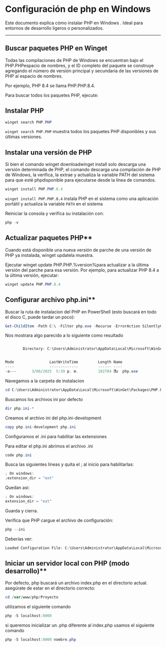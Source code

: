 # Configuración de php en Windows

Este documento explica cómo instalar PHP en Windows . Ideal para entornos de desarrollo ligeros o personalizados.

---

## **Buscar paquetes PHP en Winget**

Todas las compilaciones de PHP de Windows se encuentran bajo el PHP.PHPespacio de nombres, y el ID completo del paquete se construye agregando el número de versión principal y secundaria de las versiones de PHP al espacio de nombres.

Por ejemplo, PHP 8.4 se llama PHP.PHP.8.4.

Para buscar todos los paquetes PHP, ejecute:

## **Instalar PHP**
```powershell
winget search PHP.PHP

```

`winget search PHP.PHP` muestra todos los paquetes PHP disponibles y sus últimas versiones.


## **Instalar una versión de PHP**
Si bien el comando winget downloadwinget install solo descarga una versión determinada de PHP, el comando descarga una compilación de PHP de Windows, la verifica, la extrae y actualiza la variable PATH del sistema para que esté phpdisponible para ejecutarse desde la línea de comandos.

```powershell
winget install PHP.PHP.8.4

```

`winget install PHP.PHP.8.4` instala PHP en el sistema como una aplicación portátil y actualiza la variable `PATH` en el sistema

Reiniciar la consola y verifica su instalación con:

```powershell
php -v

```

## Actualizar paquetes PHP**
Cuando está disponible una nueva versión de parche de una versión de PHP ya instalada, winget updatela muestra.

Ejecutar winget update PHP.PHP.%version%para actualizar a la última versión del parche para esa versión. Por ejemplo, para actualizar PHP 8.4 a la última versión, ejecutar:

```powershell
winget update PHP.PHP.8.4

```

## Configurar archivo php.ini**

Buscar la ruta de instalacion del PHP en PowerShell (esto buscará en todo el disco C, puede tardar un poco):

```powershell
Get-ChildItem -Path C:\ -Filter php.exe -Recurse -ErrorAction SilentlyContinue -Force

```

Nos mostrara algo parecido a lo siguiente como resultado


```powershell

        Directory: C:\Users\Administrator\AppData\Local\Microsoft\WinGet\Packages\PHP.PHP.8.4_Microsoft.Winget.Source_8wekyb3d8bbwe


Mode                LastWriteTime         Length Name
----                -------------         ------ ----
-a---       3/06/2025  5:39 p. m.         182784 ﬓ  php.exe

```

Navegamos a la carpeta de instalacion

```powershell
cd C:\Users\Administrator\AppData\Local\Microsoft\WinGet\Packages\PHP.PHP.8.4_Microsoft.Winget.Source_8wekyb3d8bbwe

```

Buscamos los archivos ini por defecto

```powershell
dir php.ini-*

```

Creamos el archivo ini del php.ini-development

```powershell
copy php.ini-development php.ini

```

Configuramos el .ini para habilitar las extensiones

Para editar el php.ini abrimos el archivo .ini

```powershell
code php.ini

```

Busca las siguientes líneas y quita el ; al inicio para habilitarlas:

```powershell
; On windows:
;extension_dir = "ext"

```

Quedan asi:

```powershell
; On windows:
extension_dir = "ext"

```

Guarda y cierra.


Verifica que PHP cargue el archivo de configuración:

```powershell
php --ini

```

Deberías ver:

```powershell
Loaded Configuration File: C:\Users\Administrator\AppData\Local\Microsoft\WinGet\Packages\PHP.PHP.8.4_Microsoft.Winget.Source_8wekyb3d8bbwe\php.ini

```

## Iniciar un servidor local con PHP (modo desarrollo)**
Por defecto, php buscará un archivo index.php en el directorio actual. asegúrate de estar en el directorio correcto:

```powershell
cd /var/www/php/Proyecto

```

utilizamos el siguiente comando
```powershell
php -S localhost:8000

```

si queremos inicializar un .php diferente al index.php usamos el siguiente comando

```powershell
php -S localhost:8000 nombre.php

```